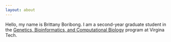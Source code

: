 ```yaml
---
layout: about
---
```


Hello, my name is Brittany Boribong. I am a second-year graduate student in the [Genetics, Bioinformatics, and Computational Biology](https://gbcb.vbi.vt.edu/) program at Virgina Tech.
